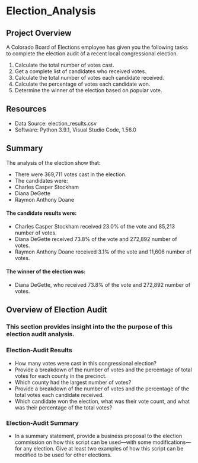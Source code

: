 # Election_Analysis
## Project Overview
A Colorado Board of Elections employee has given you the following tasks to complete the election audit of a recent local
congressional election.

1. Calculate the total number of votes cast.
2. Get a complete list of candidates who received votes.
3. Calculate the total number of votes each candidate received.
4. Calculate the percentage of votes each candidate won.
5. Determine the winner of the election based on popular vote.

## Resources
- Data Source: election_results.csv
- Software: Python 3.9.1, Visual Studio Code, 1.56.0

## Summary
The analysis of the election show that:
- There were 369,711 votes cast in the election.
- The candidates were:
- Charles Casper Stockham
- Diana DeGette
- Raymon Anthony Doane
#### The candidate results were:
- Charles Casper Stockham received 23.0% of the vote and 85,213 number of votes.
- Diana DeGette received 73.8% of the vote and 272,892 number of votes.
- Raymon Anthony Doane received 3.1% of the vote and 11,606 number of votes.
#### The winner of the election was:
- Diana DeGette, who received 73.8% of the vote and 272,892 number of votes.

## Overview of Election Audit
### This section provides insight into the the purpose of this election audit analysis.
### Election-Audit Results
  - How many votes were cast in this congressional election?
  - Provide a breakdown of the number of votes and the percentage of total votes for each county in the precinct.
  - Which county had the largest number of votes?
  - Provide a breakdown of the number of votes and the percentage of the total votes each candidate received.
  - Which candidate won the election, what was their vote count, and what was their percentage of the total votes?

### Election-Audit Summary
  - In a summary statement, provide a business proposal to the election commission on how this script can be used—with some modifications—for any election. Give at least two examples of how this script can be modified to be used for other elections.
